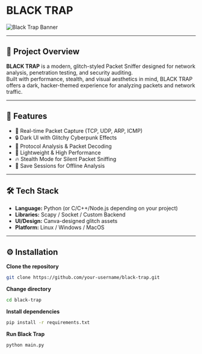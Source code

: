 #  BLACK TRAP 

![Black Trap Banner](https://www.dropbox.com/scl/fi/2pxlkinxtar2bsgzgtp8o/Purple-and-White-Simple-Page-Border-Double-Sided-Poster-A3-Landscape.gif)

---

## 🧠 Project Overview
**BLACK TRAP** is a modern, glitch-styled Packet Sniffer designed for network analysis, penetration testing, and security auditing.  
Built with performance, stealth, and visual aesthetics in mind, BLACK TRAP offers a dark, hacker-themed experience for analyzing packets and network traffic.

---

## 🎯 Features
- 📡 Real-time Packet Capture (TCP, UDP, ARP, ICMP)
- 🔒 Dark UI with Glitchy Cyberpunk Effects
- 🧠 Protocol Analysis & Packet Decoding
- 🚀 Lightweight & High Performance
- 🔥 Stealth Mode for Silent Packet Sniffing
- 💾 Save Sessions for Offline Analysis

---


## 🛠️ Tech Stack
- **Language:** Python (or C/C++/Node.js depending on your project)
- **Libraries:** Scapy / Socket / Custom Backend
- **UI/Design:** Canva-designed glitch assets
- **Platform:** Linux / Windows / MacOS

---

## ⚙️ Installation


**Clone the repository** 
```bash
git clone https://github.com/your-username/black-trap.git
```
**Change directory**
```bash 
cd black-trap
```
**Install dependencies**
```bash
pip install -r requirements.txt
```
**Run Black Trap**
```bash
python main.py
```
